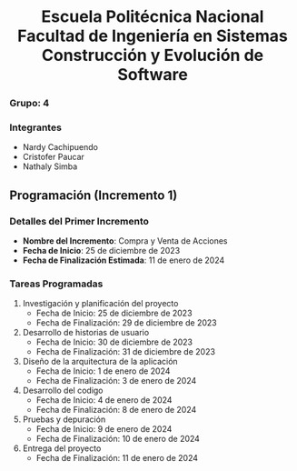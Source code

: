 <h1 align="center">
    Escuela Politécnica Nacional<br>
    Facultad de Ingeniería en Sistemas<br>
    Construcción y Evolución de Software<br>
</h1>

### Grupo: 4

### Integrantes
- Nardy Cachipuendo
- Cristofer Paucar
- Nathaly Simba

## Programación (Incremento 1)

### Detalles del Primer Incremento
- **Nombre del Incremento**: Compra y Venta de Acciones
- **Fecha de Inicio**: 25 de diciembre de 2023
- **Fecha de Finalización Estimada**: 11 de enero de 2024

### Tareas Programadas
1. Investigación y planificación del proyecto
   - Fecha de Inicio: 25 de diciembre de 2023
   - Fecha de Finalización: 29 de diciembre de 2023
2. Desarrollo de historias de usuario
   - Fecha de Inicio: 30 de diciembre de 2023
   - Fecha de Finalización: 31 de diciembre de 2023
3. Diseño de la arquitectura de la aplicación
   - Fecha de Inicio: 1 de enero de 2024
   - Fecha de Finalización: 3 de enero de 2024
4. Desarrollo del codigo
   - Fecha de Inicio: 4 de enero de 2024
   - Fecha de Finalización: 8 de enero de 2024
5. Pruebas y depuración
   - Fecha de Inicio: 9 de enero de 2024
   - Fecha de Finalización: 10 de enero de 2024
6. Entrega del proyecto
   - Fecha de Finalización: 11 de enero de 2024
